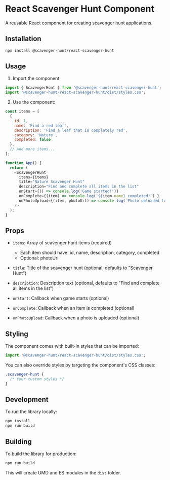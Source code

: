 # React Scavenger Hunt Component

A reusable React component for creating scavenger hunt applications.

## Installation

```bash
npm install @scavenger-hunt/react-scavenger-hunt
```

## Usage

1. Import the component:

```javascript
import { ScavengerHunt } from '@scavenger-hunt/react-scavenger-hunt';
import '@scavenger-hunt/react-scavenger-hunt/dist/styles.css';
```

2. Use the component:

```javascript
const items = [
  {
    id: 1,
    name: 'Find a red leaf',
    description: 'Find a leaf that is completely red',
    category: 'Nature',
    completed: false
  },
  // Add more items...
];

function App() {
  return (
    <ScavengerHunt
      items={items}
      title="Nature Scavenger Hunt"
      description="Find and complete all items in the list"
      onStart={() => console.log('Game started!')}
      onComplete={(item) => console.log(`${item.name} completed!`) }
      onPhotoUpload={(item, photoUrl) => console.log(`Photo uploaded for ${item.name}`)}
    />
  );
}
```

## Props

- `items`: Array of scavenger hunt items (required)
  - Each item should have: id, name, description, category, completed
  - Optional: photoUrl

- `title`: Title of the scavenger hunt (optional, defaults to "Scavenger Hunt")
- `description`: Description text (optional, defaults to "Find and complete all items in the list")
- `onStart`: Callback when game starts (optional)
- `onComplete`: Callback when an item is completed (optional)
- `onPhotoUpload`: Callback when a photo is uploaded (optional)

## Styling

The component comes with built-in styles that can be imported:

```javascript
import '@scavenger-hunt/react-scavenger-hunt/dist/styles.css';
```

You can also override styles by targeting the component's CSS classes:

```css
.scavenger-hunt {
  /* Your custom styles */
}
```

## Development

To run the library locally:

```bash
npm install
npm run build
```

## Building

To build the library for production:

```bash
npm run build
```

This will create UMD and ES modules in the `dist` folder.
